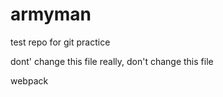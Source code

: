# armyman
test repo for git practice

dont' change this file
really, don't change this file

webpack

